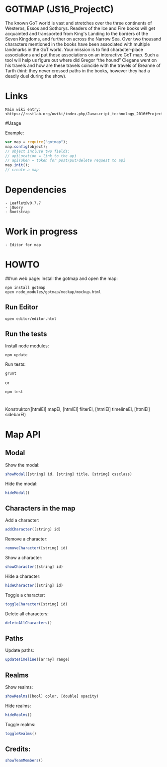 # GOTMAP (JS16_ProjectC)
The known GoT world is vast and stretches over the three continents of Westeros, Essos and Sothorys. Readers of the Ice and Fire books will get acquainted and transported from King's Landing to the borders of the Seven Kingdoms, and further on across the Narrow Sea. Over two thousand characters mentioned in the books have been associated with multiple landmarks in the GoT world. Your mission is to find character-place associations and put those associations on an interactive GoT map. Such a tool will help us figure out where did Gregor “the hound” Clegane went on his travels and how are these travels coincide with the travels of Breanne of Tarth (hint: they never crossed paths in the books, however they had a deadly duel during the show).
# Links
    Main wiki entry: <https://rostlab.org/owiki/index.php/Javascript_technology_2016#Project_C>    
#Usage

Example:
```javascript
var map = require("gotmap");
map.config(object);
// object incluse two fields:
// apiLocation = link to the api
// apiToken = token for post/put/delete request to api
map.init();
// create a map
```

Dependencies
============
    - Leaflet@v0.7.7
    - jQuery
    - Bootstrap

# Work in progress

    - Editor for map

# HOWTO
##run web page:
Install the gotmap and open the map:

```shell
npm install gotmap
open node_modules/gotmap/mockup/mockup.html
```

## Run Editor
```shell
open editor/editor.html
```

## Run the tests
Install node modules:
```shell
npm update
```
Run tests:
```shell
grunt
```
or
```shell
npm test
```

#
Konstruktor([htmlEl] mapEl, [htmlEl] filterEl, [htmlEl] timelineEl, [htmlEl] sidebarEl)
# Map API

## Modal
Show the modal:
```javascript
showModal([string] id, [string] title, [string] cssclass)
```
Hide the modal:
```javascript
hideModal()
```
## Characters in the map
Add a character:
```javascript
addCharacter([string] id)
```
Remove a character:
```javascript
removeCharacter([string] id)
```
Show a character:
```javascript
showCharacter([string] id)
```
Hide a character:
```javascript
hideCharacter([string] id)
```
Toggle a character:
```javascript
toggleCharacter([string] id)
```
Delete all characters:
```javascript
deleteAllCharacters()
```

## Paths
Update paths:
```javascript
updateTimeline([array] range)
```
## Realms
Show realms:
```javascript
showRealms([bool] color, [double] opacity)
```
Hide realms:
```javascript
hideRealms()
```
Toggle realms:
```javascript
toggleRealms()
```
## Credits:
```javascript
showTeamMembers()
```
